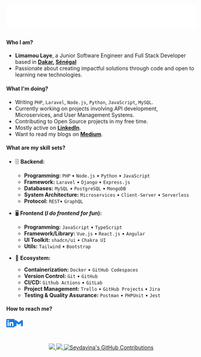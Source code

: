 <h1 align="center">
  <img src="https://raw.githubusercontent.com/seydavina/seydavina/main/assets/name.svg" alt="Virtual Voyager" />
</h1>

#### Who I am?

- **Limamou Laye**, a Junior Software Engineer and Full Stack Developer based in **[Dakar](https://fr.wikipedia.org/wiki/Dakar), [Sénégal](https://fr.wikipedia.org/wiki/S%C3%A9n%C3%A9gal)**
- Passionate about creating impactful solutions through code and open to learning new technologies.

#### What I'm doing?

- Writing `PHP`, `Laravel`, `Node.js`, `Python`, `JavaScript`, `MySQL`.
- Currently working on projects involving API development, Microservices, and User Management Systems.
- Contributing to Open Source projects in my free time.
- Mostly active on **[LinkedIn](https://www.linkedin.com/in/limamou-laye)**.
- Want to read my blogs on **[Medium](https://medium.com/@seydinalimamoulayeyade)**.

#### What are my skill sets?

- 🗄️ **Backend:**

  - **Programming:** `PHP` • `Node.js` • `Python` • `JavaScript`
  - **Framework:** `Laravel` • `Django` • `Express.js`
  - **Databases:** `MySQL` • `PostgreSQL` • `MongoDB`
  - **System Architecture:** `Microservices` • `Client-Server` • `Serverless`
  - **Protocol:** `REST`• `GraphQL`

- 🖥 **Frontend (_I do frontend for fun_):**

  - **Programming:** `JavaScript` • `TypeScript`
  - **Framework/Library:** `Vue.js` • `React.js` • `Angular`
  - **UI Toolkit:** `shadcn/ui` • `Chakra UI`
  - **Utils:** `Tailwind` • `Bootstrap`

- 🎡 **Ecosystem:**
  - **Containerization:** `Docker` • `GitHub Codespaces`
  - **Version Control:** `Git` • `GitHub`
  - **CI/CD:** `Github Actions` • `GitLab`
  - **Project Management:** `Trello` • `GitHub Projects` • `Jira`
  - **Testing & Quality Assurance:** `Postman` • `PHPUnit` • `Jest`

#### How to reach me?

<a href="https://www.linkedin.com/in/limamou-laye">
  <img align="left" alt="LinkedIn" width="22px" src="./assets/linkedin.svg" />
</a>
<a href="mailto:limamoudotcom@gmail.com">
  <img align="left" alt="Mail" width="22px" src="./assets/gmail.svg" />
</a>

<br/>
<br/>
<br/>

<p align="center"> 
  <a href="http://www.github.com/seydavina">
    <img src="http://github-profile-summary-cards.vercel.app/api/cards/stats?username=seydavina&theme=algolia" />
  </a>  
  <a href="http://www.github.com/seydavina">
    <img src="http://github-profile-summary-cards.vercel.app/api/cards/productive-time?username=seydavina&theme=algolia&utcOffset=8" />
  </a>
  <a href="http://www.github.com/seydavina">
    <img src="https://github-readme-activity-graph.vercel.app/graph?username=seydavina&theme=react-dark&hide_border=true&hide_title=false&area=true&custom_title=All%20Contributions" alt="Seydavina's GitHub Contributions" />
  </a> 
</p>

